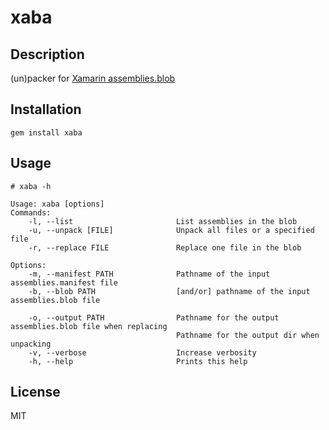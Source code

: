 xaba
======

Description
-----------
(un)packer for [Xamarin assemblies.blob](https://github.com/xamarin/xamarin-android/blob/main/Documentation/project-docs/AssemblyStores.md)

Installation
------------

    gem install xaba

Usage
-----

    # xaba -h

    Usage: xaba [options]
    Commands:
        -l, --list                       List assemblies in the blob
        -u, --unpack [FILE]              Unpack all files or a specified file
        -r, --replace FILE               Replace one file in the blob
    
    Options:
        -m, --manifest PATH              Pathname of the input assemblies.manifest file
        -b, --blob PATH                  [and/or] pathname of the input assemblies.blob file
    
        -o, --output PATH                Pathname for the output assemblies.blob file when replacing
                                         Pathname for the output dir when unpacking
        -v, --verbose                    Increase verbosity
        -h, --help                       Prints this help

License
-------
MIT
